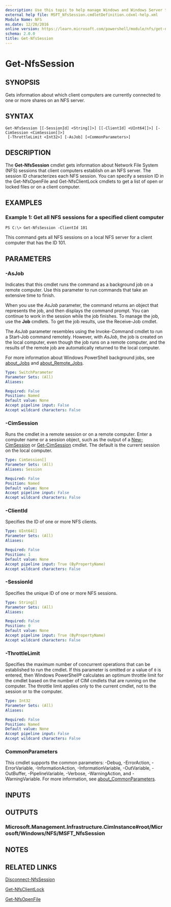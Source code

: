```yaml
---
description: Use this topic to help manage Windows and Windows Server technologies with Windows PowerShell.
external help file: MSFT_NfsSession.cmdletDefinition.cdxml-help.xml
Module Name: NFS
ms.date: 12/20/2016
online version: https://learn.microsoft.com/powershell/module/nfs/get-nfssession?view=windowsserver2019-ps&wt.mc_id=ps-gethelp
schema: 2.0.0
title: Get-NfsSession
---
```


# Get-NfsSession

## SYNOPSIS
Gets information about which client computers are currently connected to one or more shares on an NFS server.

## SYNTAX

```
Get-NfsSession [[-SessionId] <String[]>] [[-ClientId] <UInt64[]>] [-CimSession <CimSession[]>]
 [-ThrottleLimit <Int32>] [-AsJob] [<CommonParameters>]
```

## DESCRIPTION
The **Get-NfsSession** cmdlet gets information about Network File System (NFS) sessions that client computers establish on an NFS server.
The session ID characterizes each NFS session.
You can specify a session ID in the Get-NfsOpenFile and Get-NfsClientLock cmdlets to get a list of open or locked files or on a client computer.

## EXAMPLES

### Example 1: Get all NFS sessions for a specified client computer
```
PS C:\> Get-NfsSession -ClientId 101
```

This command gets all NFS sessions on a local NFS server for a client computer that has the ID 101.

## PARAMETERS

### -AsJob
Indicates that this cmdlet runs the command as a background job on a remote computer.
Use this parameter to run commands that take an extensive time to finish.

When you use the *AsJob* parameter, the command returns an object that represents the job, and then displays the command prompt.
You can continue to work in the session while the job finishes.
To manage the job, use the **Job** cmdlets.
To get the job results, use the Receive-Job cmdlet.

The *AsJob* parameter resembles using the Invoke-Command cmdlet to run a Start-Job command remotely.
However, with *AsJob*, the job is created on the local computer, even though the job runs on a remote computer, and the results of the remote job are automatically returned to the local computer.

For more information about Windows PowerShell background jobs, see [about_Jobs](https://go.microsoft.com/fwlink/?LinkID=113251) and [about_Remote_Jobs](https://go.microsoft.com/fwlink/?LinkID=135184).

```yaml
Type: SwitchParameter
Parameter Sets: (All)
Aliases: 

Required: False
Position: Named
Default value: None
Accept pipeline input: False
Accept wildcard characters: False
```

### -CimSession
Runs the cmdlet in a remote session or on a remote computer.
Enter a computer name or a session object, such as the output of a [New-CimSession](https://go.microsoft.com/fwlink/p/?LinkId=227967) or [Get-CimSession](https://go.microsoft.com/fwlink/p/?LinkId=227966) cmdlet.
The default is the current session on the local computer.

```yaml
Type: CimSession[]
Parameter Sets: (All)
Aliases: Session

Required: False
Position: Named
Default value: None
Accept pipeline input: False
Accept wildcard characters: False
```

### -ClientId
Specifies the ID of one or more NFS clients.

```yaml
Type: UInt64[]
Parameter Sets: (All)
Aliases: 

Required: False
Position: 1
Default value: None
Accept pipeline input: True (ByPropertyName)
Accept wildcard characters: False
```

### -SessionId
Specifies the unique ID of one or more NFS sessions.

```yaml
Type: String[]
Parameter Sets: (All)
Aliases: 

Required: False
Position: 0
Default value: None
Accept pipeline input: True (ByPropertyName)
Accept wildcard characters: False
```

### -ThrottleLimit
Specifies the maximum number of concurrent operations that can be established to run the cmdlet.
If this parameter is omitted or a value of `0` is entered, then Windows PowerShell® calculates an optimum throttle limit for the cmdlet based on the number of CIM cmdlets that are running on the computer.
The throttle limit applies only to the current cmdlet, not to the session or to the computer.

```yaml
Type: Int32
Parameter Sets: (All)
Aliases: 

Required: False
Position: Named
Default value: None
Accept pipeline input: False
Accept wildcard characters: False
```

### CommonParameters
This cmdlet supports the common parameters: -Debug, -ErrorAction, -ErrorVariable, -InformationAction, -InformationVariable, -OutVariable, -OutBuffer, -PipelineVariable, -Verbose, -WarningAction, and -WarningVariable. For more information, see [about_CommonParameters](https://go.microsoft.com/fwlink/?LinkID=113216).

## INPUTS

## OUTPUTS

### Microsoft.Management.Infrastructure.CimInstance#root/Microsoft/Windows/NFS/MSFT_NfsSession

## NOTES

## RELATED LINKS

[Disconnect-NfsSession](./Disconnect-NfsSession.md)

[Get-NfsClientLock](./Get-NfsClientLock.md)

[Get-NfsOpenFile](./Get-NfsOpenFile.md)


